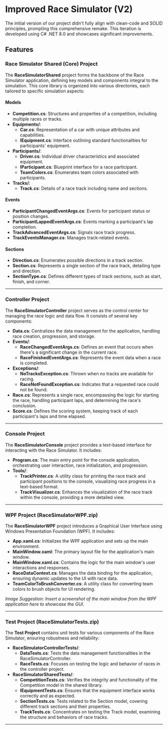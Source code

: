 <h1>Improved Race Simulator (V2)</h1>
The initial version of our project didn't fully align with clean-code and SOLID principles, prompting this comprehensive remake. This iteration is developed using C# .NET 8.0 and showcases significant improvements.

<h2>Features</h2>


<h3>Race Simulator Shared (Core) Project</h3>
The <b>RaceSimulatorShared</b> project forms the backbone of the Race Simulator application, defining key models and components integral to the simulation. This core library is organized into various directories, each tailored to specific simulation aspects:

<h4>Models</h4>
<ul>
  <li><b>Competition.cs</b>: Structures and properties of a competition, including multiple races or tracks.</li>
  <li>
    <b>Equipments/</b>:
    <ul>
      <li><b>Car.cs</b>: Representation of a car with unique attributes and capabilities.</li>
      <li><b>IEquipment.cs</b>: Interface outlining standard functionalities for participants' equipment.</li>
    </ul>
  </li>
  <li>
    <b>Participants/</b>:
    <ul>
      <li><b>Driver.cs</b>: Individual driver characteristics and associated equipment.</li>
      <li><b>IParticipant.cs</b>: Blueprint interface for a race participant.</li>
      <li><b>TeamColors.cs</b>: Enumerates team colors associated with participants.</li>
    </ul>
  </li>
  <li><b>Tracks/</b>:
    <ul>
      <li><b>Track.cs</b>: Details of a race track including name and sections.</li>
    </ul>
  </li>
</ul>

<h4>Events</h4>
<ul>
  <li><b>ParticipantChangedEventArgs.cs</b>: Events for participant status or position changes.</li>
  <li><b>ParticipantLappedEventArgs.cs</b>: Events marking a participant's lap completion.</li>
  <li><b>TrackAdvancedEventArgs.cs</b>: Signals race track progress.</li>
  <li><b>TrackEventsManager.cs</b>: Manages track-related events.</li>
</ul>

<h4>Sections</h4>
<ul>
  <li><b>Direction.cs</b>: Enumerates possible directions in a track section.</li>
  <li><b>Section.cs</b>: Represents a single section of the race track, detailing type and direction.</li>
  <li><b>SectionType.cs</b>: Defines different types of track sections, such as start, finish, and corner.</li>
</ul>
<hr>


<h3>Controller Project</h3>
The <b>RaceSimulatorController</b> project serves as the control center for managing the race logic and data flow. It consists of several key components:
<ul>
  <li><b>Data.cs</b>: Centralizes the data management for the application, handling race creation, progression, and storage.</li>
  <li>
    <b>Events/</b>:
    <ul>
      <li><b>RaceChangedEventArgs.cs</b>: Defines an event that occurs when there's a significant change in the current race.</li>
      <li><b>RaceFinishedEventArgs.cs</b>: Represents the event data when a race is completed.</li>
    </ul>
  </li>
  <li>
    <b>Exceptions/</b>:
    <ul>
      <li><b>NoTracksException.cs</b>: Thrown when no tracks are available for racing.</li>
      <li><b>RaceNotFoundException.cs</b>: Indicates that a requested race could not be found.</li>
    </ul>
  </li>
  <li><b>Race.cs</b>: Represents a single race, encompassing the logic for starting the race, handling participant laps, and determining the race's conclusion.</li>
  <li><b>Score.cs</b>: Defines the scoring system, keeping track of each participant's laps and time elapsed.</li>
</ul>
<hr>


<h3>Console Project</h3>
The <b>RaceSimulatorConsole</b> project provides a text-based interface for interacting with the Race Simulator. It includes:
<ul>
  <li><b>Program.cs</b>: The main entry point for the console application, orchestrating user interaction, race initialization, and progression.</li>
  <li>
    <b>Tools/</b>:
    <ul>
      <li><b>TrackPrinter.cs</b>: A utility class for printing the race track and participant positions to the console, visualizing race progress in a text-based format.</li>
      <li><b>TrackVisualizer.cs</b>: Enhances the visualization of the race track within the console, providing a more detailed view.</li>
    </ul>
  </li>
</ul>
<hr>


<h3>WPF Project (RaceSimulatorWPF.zip)</h3>
The <b>RaceSimulatorWPF</b> project introduces a Graphical User Interface using Windows Presentation Foundation (WPF). It includes:
<ul>
  <li><b>App.xaml.cs</b>: Initializes the WPF application and sets up the main environment.</li>
  <li><b>MainWindow.xaml</b>: The primary layout file for the application's main window.</li>
  <li><b>MainWindow.xaml.cs</b>: Contains the logic for the main window's user interactions and responses.</li>
  <li><b>RaceDataContext.cs</b>: Manages the data binding for the application, ensuring dynamic updates to the UI with race data.</li>
  <li><b>TeamColorToBrushConverter.cs</b>: A utility class for converting team colors to brush objects for UI rendering.</li>
</ul>
<p><i>Image Suggestion: Insert a screenshot of the main window from the WPF application here to showcase the GUI.</i></p>
<hr>


<h3>Test Project (RaceSimulatorTests.zip)</h3>
The <b>Test Project</b> contains unit tests for various components of the Race Simulator, ensuring robustness and reliability:
<ul>
  <li>
    <b>RaceSimulatorControllerTests/</b>:
    <ul>
      <li><b>DataTests.cs</b>: Tests the data management functionalities in the RaceSimulatorController.</li>
      <li><b>RaceTests.cs</b>: Focuses on testing the logic and behavior of races in the controller project.</li>
    </ul>
  </li>
  <li>
    <b>RaceSimulatorSharedTests/</b>:
    <ul>
      <li><b>CompetitionTests.cs</b>: Verifies the integrity and functionality of the Competition model in the shared library.</li>
      <li><b>IEquipmentTests.cs</b>: Ensures that the equipment interface works correctly and as expected.</li>
      <li><b>SectionTests.cs</b>: Tests related to the Section model, covering different track sections and their properties.</li>
      <li><b>TrackTests.cs</b>: Concentrates on testing the Track model, examining the structure and behaviors of race tracks.</li>
    </ul>
  </li>
</ul>
<hr>
